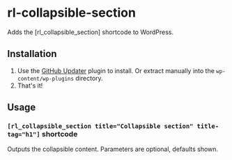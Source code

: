 # rl-collapsible-section
Adds the [rl_collapsible_section] shortcode to WordPress.

## Installation
1. Use the [GitHub Updater](https://github.com/afragen/github-updater) plugin to install. Or extract manually into the `wp-content/wp-plugins` directory.
2. That's it!

## Usage
### `[rl_collapsible_section title="Collapsible section" title-tag="h1"]` shortcode
Outputs the collapsible content. Parameters are optional, defaults shown.
